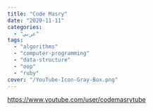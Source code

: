 ```yaml
---
title: "Code Masry"
date: "2020-11-11"
categories:
  - "عربي"
tags:
  - "algorithms"
  - "computer-programming"
  - "data-structure"
  - "oop"
  - "ruby"
cover: "/YouTube-Icon-Gray-Box.png"
---
```


https://www.youtube.com/user/codemasrytube
